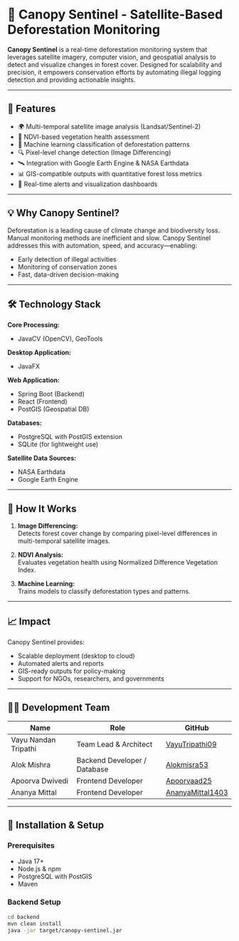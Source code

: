 # 🌲 Canopy Sentinel - Satellite-Based Deforestation Monitoring

**Canopy Sentinel** is a real-time deforestation monitoring system that leverages satellite imagery, computer vision, and geospatial analysis to detect and visualize changes in forest cover. Designed for scalability and precision, it empowers conservation efforts by automating illegal logging detection and providing actionable insights.

---

## 🚀 Features

- 🌍 Multi-temporal satellite image analysis (Landsat/Sentinel-2)
- 🌱 NDVI-based vegetation health assessment
- 🤖 Machine learning classification of deforestation patterns
- 🔍 Pixel-level change detection (Image Differencing)
- 🛰 Integration with Google Earth Engine & NASA Earthdata
- 📊 GIS-compatible outputs with quantitative forest loss metrics
- 🔔 Real-time alerts and visualization dashboards

---

## 💡 Why Canopy Sentinel?

Deforestation is a leading cause of climate change and biodiversity loss. Manual monitoring methods are inefficient and slow. Canopy Sentinel addresses this with automation, speed, and accuracy—enabling:
- Early detection of illegal activities  
- Monitoring of conservation zones  
- Fast, data-driven decision-making  

---

## 🛠️ Technology Stack

**Core Processing:**
- JavaCV (OpenCV), GeoTools

**Desktop Application:**
- JavaFX

**Web Application:**
- Spring Boot (Backend)
- React (Frontend)
- PostGIS (Geospatial DB)

**Databases:**
- PostgreSQL with PostGIS extension
- SQLite (for lightweight use)

**Satellite Data Sources:**
- NASA Earthdata
- Google Earth Engine

---

## 📸 How It Works

1. **Image Differencing:**  
   Detects forest cover change by comparing pixel-level differences in multi-temporal satellite images.

2. **NDVI Analysis:**  
   Evaluates vegetation health using Normalized Difference Vegetation Index.

3. **Machine Learning:**  
   Trains models to classify deforestation types and patterns.

---

## 📈 Impact

Canopy Sentinel provides:
- Scalable deployment (desktop to cloud)
- Automated alerts and reports
- GIS-ready outputs for policy-making
- Support for NGOs, researchers, and governments

---

## 👨‍💻 Development Team

| Name                  | Role                            | GitHub                                       |
|-----------------------|---------------------------------|----------------------------------------------|
| Vayu Nandan Tripathi  | Team Lead & Architect           | [VayuTripathi09](https://github.com/VayuTripathi09) |
| Alok Mishra           | Backend Developer / Database    | [Alokmisra53](https://github.com/Alokmisra53) |
| Apoorva Dwivedi       | Frontend Developer              | [Apoorvaad25](https://github.com/Apoorvaad25) |
| Ananya Mittal         | Frontend Developer              | [AnanyaMittal1403](https://github.com/AnanyaMittal1403) |

---

## 🧪 Installation & Setup

### Prerequisites
- Java 17+
- Node.js & npm
- PostgreSQL with PostGIS
- Maven

### Backend Setup
```bash
cd backend
mvn clean install
java -jar target/canopy-sentinel.jar


